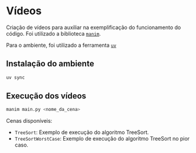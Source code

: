 # Vídeos

Criação de vídeos para auxiliar na exemplificação do funcionamento do código. Foi utilizado a biblioteca [`manim`](https://www.manim.community/).

Para o ambiente, foi utilizado a ferramenta [`uv`](https://docs.astral.sh/uv/)

## Instalação do ambiente

```bash
uv sync
```

## Execução dos vídeos

```bash
manim main.py <nome_da_cena>
```

Cenas disponíveis:
- `TreeSort`: Exemplo de execução do algoritmo TreeSort.
- `TreeSortWorstCase`: Exemplo de execução do algoritmo TreeSort no pior caso.